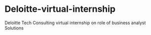 # Deloitte-virtual-internship
Deloitte Tech Consulting virtual internship on role of business analyst Solutions
